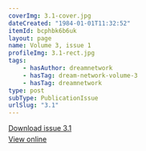 ```yaml
---
coverImg: 3.1-cover.jpg
dateCreated: "1984-01-01T11:32:52"
itemId: bcphbk6b6uk
layout: page
name: Volume 3, issue 1
profileImg: 3.1-rect.jpg
tags:
    - hasAuthor: dreamnetwork
    - hasTag: dream-network-volume-3
    - hasTag: dreamnetwork
type: post
subType: PublicationIssue
urlSlug: "3.1"
---
```


<p style="margin-block-end: 5px; margin-block-start: 5px;"><a href="../files/pdfs/Volume_3/3.1-2-Dream-Network-Bulletin-Vol.3-No-1-2.pdf" download="">Download issue 3.1</a></p><p style="margin-block-end: 5px; margin-block-start: 5px;"><a href="../files/pdfs/Volume_3/3.1-2-Dream-Network-Bulletin-Vol.3-No-1-2.pdf">View online</a></p>
